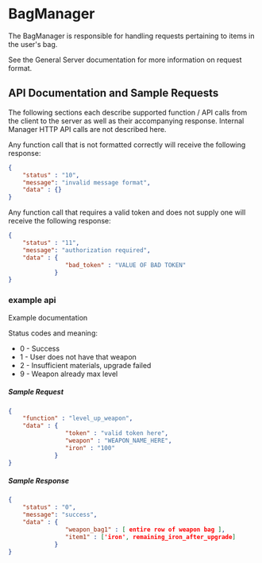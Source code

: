 # BagManager

The BagManager is responsible for handling requests pertaining to items in the user's bag.

See the General Server documentation for more information on request format.


## API Documentation and Sample Requests

The following sections each describe supported function / API calls from the client to the server as well as their accompanying response. Internal Manager HTTP API calls are not described here.


Any function call that is not formatted correctly will receive the following response:
```json
{
	"status" : "10",
	"message": "invalid message format",
	"data" : {}
}
```

Any function call that requires a valid token and does not supply one will receive the following response:
```json
{
	"status" : "11",
	"message": "authorization required",
	"data" : {
				"bad_token" : "VALUE OF BAD TOKEN"
			 }
}
```



### example api

Example documentation

Status codes and meaning:

- 0 - Success
- 1 - User does not have that weapon
- 2 - Insufficient materials, upgrade failed
- 9 - Weapon already max level



##### Sample Request
```json
{
	"function" : "level_up_weapon",
	"data" : {
				"token" : "valid token here",
				"weapon" : "WEAPON_NAME_HERE",
				"iron" : "100"
			 }
}
```

##### Sample Response
```json
{
	"status" : "0",
	"message": "success",
	"data" : {
				"weapon_bag1" : [ entire row of weapon bag ],
				"item1" : ['iron', remaining_iron_after_upgrade]
			 }
}
```

